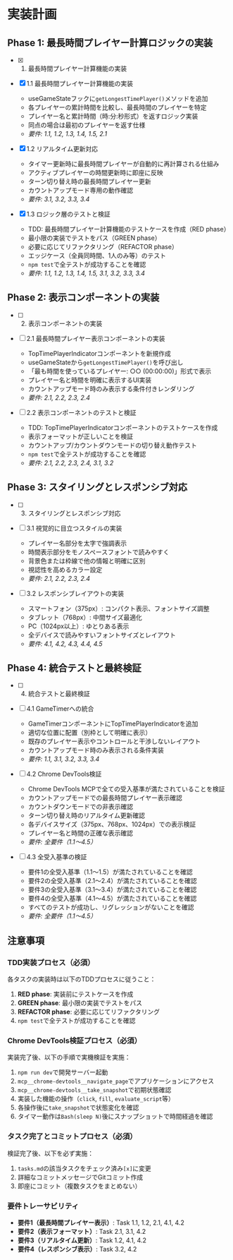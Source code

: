 # 実装計画

## Phase 1: 最長時間プレイヤー計算ロジックの実装

- [x] 1. 最長時間プレイヤー計算機能の実装
- [x] 1.1 最長時間プレイヤー計算機能の実装
  - useGameStateフックに`getLongestTimePlayer()`メソッドを追加
  - 各プレイヤーの累計時間を比較し、最長時間のプレイヤーを特定
  - プレイヤー名と累計時間（時:分:秒形式）を返すロジック実装
  - 同点の場合は最初のプレイヤーを返す仕様
  - _要件: 1.1, 1.2, 1.3, 1.4, 1.5, 2.1_

- [x] 1.2 リアルタイム更新対応
  - タイマー更新時に最長時間プレイヤーが自動的に再計算される仕組み
  - アクティブプレイヤーの時間更新時に即座に反映
  - ターン切り替え時の最長時間プレイヤー更新
  - カウントアップモード専用の動作確認
  - _要件: 3.1, 3.2, 3.3, 3.4_

- [x] 1.3 ロジック層のテストと検証
  - TDD: 最長時間プレイヤー計算機能のテストケースを作成（RED phase）
  - 最小限の実装でテストをパス（GREEN phase）
  - 必要に応じてリファクタリング（REFACTOR phase）
  - エッジケース（全員同時間、1人のみ等）のテスト
  - `npm test`で全テストが成功することを確認
  - _要件: 1.1, 1.2, 1.3, 1.4, 1.5, 3.1, 3.2, 3.3, 3.4_

## Phase 2: 表示コンポーネントの実装

- [ ] 2. 表示コンポーネントの実装
- [ ] 2.1 最長時間プレイヤー表示コンポーネントの実装
  - TopTimePlayerIndicatorコンポーネントを新規作成
  - useGameStateから`getLongestTimePlayer()`を呼び出し
  - 「最も時間を使っているプレイヤー: ○○ (00:00:00)」形式で表示
  - プレイヤー名と時間を明確に表示するUI実装
  - カウントアップモード時のみ表示する条件付きレンダリング
  - _要件: 2.1, 2.2, 2.3, 2.4_

- [ ] 2.2 表示コンポーネントのテストと検証
  - TDD: TopTimePlayerIndicatorコンポーネントのテストケースを作成
  - 表示フォーマットが正しいことを検証
  - カウントアップ/カウントダウンモードの切り替え動作テスト
  - `npm test`で全テストが成功することを確認
  - _要件: 2.1, 2.2, 2.3, 2.4, 3.1, 3.2_

## Phase 3: スタイリングとレスポンシブ対応

- [ ] 3. スタイリングとレスポンシブ対応
- [ ] 3.1 視覚的に目立つスタイルの実装
  - プレイヤー名部分を太字で強調表示
  - 時間表示部分をモノスペースフォントで読みやすく
  - 背景色または枠線で他の情報と明確に区別
  - 視認性を高めるカラー設定
  - _要件: 2.1, 2.2, 2.3, 2.4_

- [ ] 3.2 レスポンシブレイアウトの実装
  - スマートフォン（375px）: コンパクト表示、フォントサイズ調整
  - タブレット（768px）: 中間サイズ最適化
  - PC（1024px以上）: ゆとりある表示
  - 全デバイスで読みやすいフォントサイズとレイアウト
  - _要件: 4.1, 4.2, 4.3, 4.4, 4.5_

## Phase 4: 統合テストと最終検証

- [ ] 4. 統合テストと最終検証
- [ ] 4.1 GameTimerへの統合
  - GameTimerコンポーネントにTopTimePlayerIndicatorを追加
  - 適切な位置に配置（別枠として明確に表示）
  - 既存のプレイヤー表示やコントロールと干渉しないレイアウト
  - カウントアップモード時のみ表示される条件実装
  - _要件: 1.1, 3.1, 3.2, 3.3, 3.4_

- [ ] 4.2 Chrome DevTools検証
  - Chrome DevTools MCPで全ての受入基準が満たされていることを検証
  - カウントアップモードでの最長時間プレイヤー表示確認
  - カウントダウンモードでの非表示確認
  - ターン切り替え時のリアルタイム更新確認
  - 各デバイスサイズ（375px、768px、1024px）での表示検証
  - プレイヤー名と時間の正確な表示確認
  - _要件: 全要件（1.1〜4.5）_

- [ ] 4.3 全受入基準の検証
  - 要件1の全受入基準（1.1〜1.5）が満たされていることを確認
  - 要件2の全受入基準（2.1〜2.4）が満たされていることを確認
  - 要件3の全受入基準（3.1〜3.4）が満たされていることを確認
  - 要件4の全受入基準（4.1〜4.5）が満たされていることを確認
  - すべてのテストが成功し、リグレッションがないことを確認
  - _要件: 全要件（1.1〜4.5）_

## 注意事項

### TDD実装プロセス（必須）
各タスクの実装時は以下のTDDプロセスに従うこと：
1. **RED phase**: 実装前にテストケースを作成
2. **GREEN phase**: 最小限の実装でテストをパス
3. **REFACTOR phase**: 必要に応じてリファクタリング
4. `npm test`で全テストが成功することを確認

### Chrome DevTools検証プロセス（必須）
実装完了後、以下の手順で実機検証を実施：
1. `npm run dev`で開発サーバー起動
2. `mcp__chrome-devtools__navigate_page`でアプリケーションにアクセス
3. `mcp__chrome-devtools__take_snapshot`で初期状態確認
4. 実装した機能の操作（`click`, `fill`, `evaluate_script`等）
5. 各操作後に`take_snapshot`で状態変化を確認
6. タイマー動作は`Bash(sleep N)`後にスナップショットで時間経過を確認

### タスク完了とコミットプロセス（必須）
検証完了後、以下を必ず実施：
1. `tasks.md`の該当タスクをチェック済み`[x]`に変更
2. 詳細なコミットメッセージでGitコミット作成
3. 即座にコミット（複数タスクをまとめない）

### 要件トレーサビリティ
- **要件1（最長時間プレイヤー表示）**: Task 1.1, 1.2, 2.1, 4.1, 4.2
- **要件2（表示フォーマット）**: Task 2.1, 3.1, 4.2
- **要件3（リアルタイム更新）**: Task 1.2, 4.1, 4.2
- **要件4（レスポンシブ表示）**: Task 3.2, 4.2
